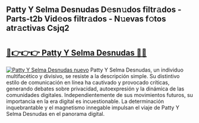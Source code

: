 ## Patty Y Selma Desnudas D𝚎sn𝚞dos filtr𝚊dos - Parts-t2b Vid𝚎os filtr𝚊dos - N𝚞evas f𝚘tos atr𝚊ctivas Csjq2

# <h2><a href="http://mb62tn.tromn.icu/?c=Patty+Y+Selma+Desnudas">🔗👉👉👉 Patty Y Selma Desnudas 🔗🔗</a></h2>

[![Patty Y Selma Desnudas nuevo](https://i.imgur.com/pEAQMta.gif)](http://mb62tn.tromn.icu/?c=Patty+Y+Selma+Desnudas)
Patty Y Selma Desnudas, un individuo multifacético y divisivo, se resiste a la descripción simple. Su distintivo estilo de comunicación en línea ha cautivado y provocado críticas, generando debates sobre privacidad, autoexpresión y la dinámica de las comunidades digitales. Independientemente de sus movimientos futuros, su importancia en la era digital es incuestionable. La determinación inquebrantable y el magnetismo innegable impulsan el viaje de Patty Y Selma Desnudas en el panorama digital.
